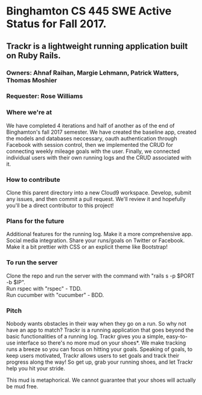 # Binghamton CS 445 SWE Active Status for Fall 2017. 

## Trackr is a lightweight running application built on Ruby Rails.

### Owners: Ahnaf Raihan, Margie Lehmann, Patrick Watters, Thomas Moshier
### Requester: Rose Williams

### Where we're at
We have completed 4 iterations and half of another as of the end of Binghamton's fall 2017 semester. We have created the baseline app, created the models and databases neccessary, oauth authentication through Facebook with session control, then we implemented the CRUD for connecting weekly mileage goals with the user. Finally, we connected individual users with their own running logs and the CRUD associated with it. 

### How to contribute
Clone this parent directory into a new Cloud9 workspace. Develop, submit any issues, and then commit a pull request. We'll review it and hopefully you'll be a direct contributor to this project!

### Plans for the future
Additional features for the running log. Make it a more comprehensive app. <br /> Social media integration. Share your runs/goals on Twitter or Facebook. <br /> Make it a bit prettier with CSS or an explicit theme like Bootstrap!

### To run the server
Clone the repo and run the server with the command with "rails s -p $PORT -b $IP". <br />
Run rspec with "rspec" - TDD. <br />
Run cucumber with "cucumber" - BDD.

### Pitch
Nobody wants obstacles in their way when they go on a run. So why not have an app to match?
Trackr is a running application that goes beyond the basic functionalities of a running log. 
Trackr gives you a simple, easy-to-use interface so there's no more mud on your shoes*. 
We make tracking runs a breeze so you can focus on hitting your goals. 
Speaking of goals, to keep users motivated, Trackr allows users to set goals and track their progress along the way! 
So get up, grab your running shoes, and let Trackr help you hit your stride.

This mud is metaphorical. We cannot guarantee that your shoes will actually be mud free.
